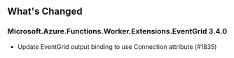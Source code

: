 ## What's Changed

<!-- Please add your release notes in the following format:
- My change description (#PR/#issue)
-->

### Microsoft.Azure.Functions.Worker.Extensions.EventGrid 3.4.0

- Update EventGrid output binding to use Connection attribute (#1835)
